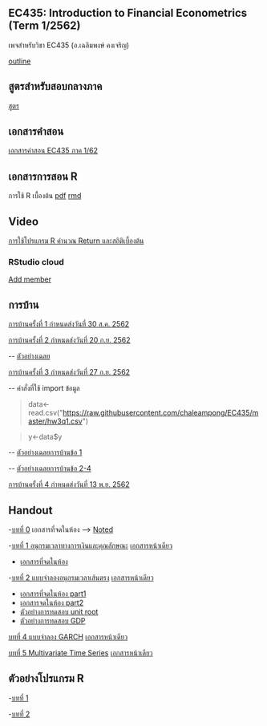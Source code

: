 ## EC435: Introduction to Financial Econometrics (Term 1/2562)
เพจสำหรับวิชา EC435 (อ.เฉลิมพงษ์ คงเจริญ)

[outline](https://github.com/chaleampong/EC435/blob/master/outline_ec435_1_62.pdf)

## สูตรสำหรับสอบกลางภาค

[สูตร](https://github.com/chaleampong/EC435/blob/master/formula_for_mid.pdf)

## เอกสารคำสอน

[เอกสารคำสอน EC435 ภาค 1/62](https://github.com/chaleampong/EC435/blob/master/ec435_lecture_all.pdf)

## เอกสารการสอน R

การใช้ R เบื้องต้น  [pdf](https://github.com/chaleampong/EC435/blob/master/rclass_1_62_note.pdf) [rmd](https://github.com/chaleampong/EC435/blob/master/rclass_1_62.Rmd)

## Video

[การใช้โปรแกรม R คำนวณ Return และสถิติเบี้องต้น](https://youtu.be/aETKLqnSGXg)


### RStudio cloud 

[Add member](https://rstudio.cloud/spaces/22748/join?access_code=BBAn8filr1wkt4X%2BG1h4%2B1i75TEyjSJmQ0XJEugT)




## การบ้าน

[การบ้านครั้งที่ 1 กำหนดส่งวันที่ 30 ส.ค. 2562](https://github.com/chaleampong/EC435/blob/master/ec435_1_2562_hw1.pdf)

[การบ้านครั้งที่ 2 กำหนดส่งวันที่ 20 ก.ย. 2562](https://github.com/chaleampong/EC435/blob/master/HW2_1_62.pdf)

-- [ตัวอย่างเฉลย](https://github.com/chaleampong/EC435/blob/master/EC435_2_2562_hw2_sol.pdf)

[การบ้านครั้งที่ 3 กำหนดส่งวันที่ 27 ก.ย. 2562](https://github.com/chaleampong/EC435/blob/master/ec435_1_2562_hw3.pdf)



-- คำสั่งที่ใช้ import ข้อมูล

> data<-read.csv("https://raw.githubusercontent.com/chaleampong/EC435/master/hw3q1.csv")

> y<-data$y

-- [ตัวอย่างเฉลยการบ้านข้อ 1](https://github.com/chaleampong/EC435/blob/master/hw3q1_sol.pdf) 

-- [ตัวอย่างเฉลยการบ้านข้อ 2-4](https://github.com/chaleampong/EC435/blob/master/ec435_1_2562_hw3_sol_q2_4.pdf)

[การบ้านครั้งที่ 4 กำหนดส่งวันที่ 13 พ.ย. 2562](https://github.com/chaleampong/EC435/blob/master/ec435_1_2562_hw4.pdf)


## Handout 
-[บทที่ 0](https://github.com/chaleampong/EC435/blob/master/chapter0_slide_1_62_ho.pdf) เอกสารที่จดในห้อง --> [Noted](https://github.com/chaleampong/EC435/blob/master/chapter0_slide_1_62_noted.pdf)

-[บทที่ 1 อนุกรมเวลาทางการเงินและคุณลักษณะ](https://github.com/chaleampong/EC435/blob/master/chapter1_slide_1_62_ho.pdf) [เอกสารหน้าเดียว](https://github.com/chaleampong/EC435/blob/master/chapter1_slide_1_62_ho_1p.pdf)
  - [เอกสารที่จดในห้อง](https://github.com/chaleampong/EC435/blob/master/chapter1_slide_1_62_noted.pdf)

-[บทที่ 2 แบบจำลองอนุกรมเวลาเส้นตรง](https://github.com/chaleampong/EC435/blob/master/chapter2_slide_1_62_ho.pdf) [เอกสารหน้าเดียว](https://github.com/chaleampong/EC435/blob/master/chapter2_slide_1_62_ho_1p.pdf)
  - [เอกสารที่จดในห้อง part1](https://github.com/chaleampong/EC435/blob/master/chapter2_slide_1_62_noted_part1.pdf)
  - [เอกสารจดในห้อง part2](https://github.com/chaleampong/EC435/blob/master/chapter2_slide_1_62_noted_part2.pdf)
  - [ตัวอย่างการทดสอบ unit root](https://github.com/chaleampong/EC435/blob/master/urca_adf_example.pdf)
  - [ตัวอย่างการทดสอบ GDP](https://github.com/chaleampong/EC435/blob/master/gdp_unitroot_example.pdf)
  
[บทที่ 4 แบบจำลอง GARCH](https://github.com/chaleampong/EC435/blob/master/chapter4_slide_1_62_ho.pdf)  [เอกสารหน้าเดียว](https://github.com/chaleampong/EC435/blob/master/chapter4_slide_1_62_1p.pdf)

[บทที่ 5 Multivariate Time Series](https://github.com/chaleampong/EC435/blob/master/chapter5_slide_1_62_ho.pdf)  [เอกสารหน้าเดียว](https://github.com/chaleampong/EC435/blob/master/chapter5_slide_1_62_1p.pdf)

## ตัวอย่างโปรแกรม R

-[บทที่ 1](https://github.com/chaleampong/EC435/blob/master/chapter1_example.md)

-[บทที่ 2](https://github.com/chaleampong/EC435/blob/master/chapter2_example.md)
